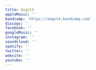 ```yaml
---
title: Angst4
appleMusic: ''
bandcamp: 'https://angst4.bandcamp.com'
discogs: ''
facebook: ''
googleMusic: ''
instagram: ''
soundcloud: ''
spotify: ''
twitter: ''
website: ''
youtube: ''
---
```

